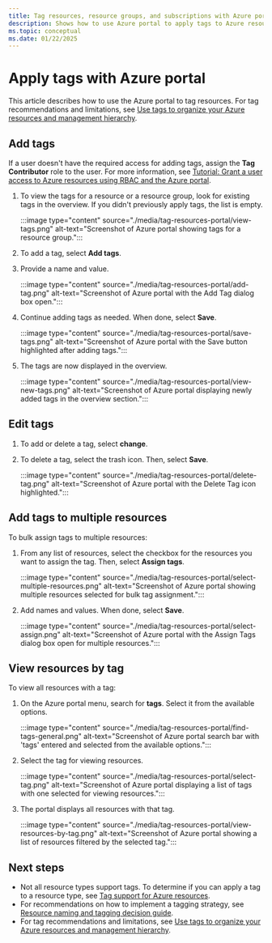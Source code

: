 ```yaml
---
title: Tag resources, resource groups, and subscriptions with Azure portal
description: Shows how to use Azure portal to apply tags to Azure resources.
ms.topic: conceptual
ms.date: 01/22/2025
---
```


# Apply tags with Azure portal

This article describes how to use the Azure portal to tag resources. For tag recommendations and limitations, see [Use tags to organize your Azure resources and management hierarchy](tag-resources.md).

## Add tags

If a user doesn't have the required access for adding tags, assign the **Tag Contributor** role to the user. For more information, see [Tutorial: Grant a user access to Azure resources using RBAC and the Azure portal](../../role-based-access-control/quickstart-assign-role-user-portal.md).

1. To view the tags for a resource or a resource group, look for existing tags in the overview. If you didn't previously apply tags, the list is empty.

   :::image type="content" source="./media/tag-resources-portal/view-tags.png" alt-text="Screenshot of Azure portal showing tags for a resource group.":::

1. To add a tag, select **Add tags**.

1. Provide a name and value.

   :::image type="content" source="./media/tag-resources-portal/add-tag.png" alt-text="Screenshot of Azure portal with the Add Tag dialog box open.":::

1. Continue adding tags as needed. When done, select **Save**.

   :::image type="content" source="./media/tag-resources-portal/save-tags.png" alt-text="Screenshot of Azure portal with the Save button highlighted after adding tags.":::

1. The tags are now displayed in the overview.

   :::image type="content" source="./media/tag-resources-portal/view-new-tags.png" alt-text="Screenshot of Azure portal displaying newly added tags in the overview section.":::

## Edit tags

1. To add or delete a tag, select **change**.

1. To delete a tag, select the trash icon. Then, select **Save**.

   :::image type="content" source="./media/tag-resources-portal/delete-tag.png" alt-text="Screenshot of Azure portal with the Delete Tag icon highlighted.":::

## Add tags to multiple resources

To bulk assign tags to multiple resources:

1. From any list of resources, select the checkbox for the resources you want to assign the tag. Then, select **Assign tags**.

   :::image type="content" source="./media/tag-resources-portal/select-multiple-resources.png" alt-text="Screenshot of Azure portal showing multiple resources selected for bulk tag assignment.":::

1. Add names and values. When done, select **Save**.

   :::image type="content" source="./media/tag-resources-portal/select-assign.png" alt-text="Screenshot of Azure portal with the Assign Tags dialog box open for multiple resources.":::

## View resources by tag

To view all resources with a tag:

1. On the Azure portal menu, search for **tags**. Select it from the available options.

   :::image type="content" source="./media/tag-resources-portal/find-tags-general.png" alt-text="Screenshot of Azure portal search bar with 'tags' entered and selected from the available options.":::

1. Select the tag for viewing resources.

   :::image type="content" source="./media/tag-resources-portal/select-tag.png" alt-text="Screenshot of Azure portal displaying a list of tags with one selected for viewing resources.":::

1. The portal displays all resources with that tag.

   :::image type="content" source="./media/tag-resources-portal/view-resources-by-tag.png" alt-text="Screenshot of Azure portal showing a list of resources filtered by the selected tag.":::

## Next steps

* Not all resource types support tags. To determine if you can apply a tag to a resource type, see [Tag support for Azure resources](tag-support.md).
* For recommendations on how to implement a tagging strategy, see [Resource naming and tagging decision guide](/azure/cloud-adoption-framework/decision-guides/resource-tagging/?toc=/azure/azure-resource-manager/management/toc.json).
* For tag recommendations and limitations, see [Use tags to organize your Azure resources and management hierarchy](tag-resources.md).

